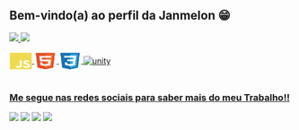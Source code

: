 ## Bem-vindo(a) ao perfil da Janmelon 😁

 <div>
   <a href="https://github.com/Janmelon-Designer">
   <img height="180em" src="https://github-readme-stats.vercel.app/api?username=Janmelon-Designer&show_icons=true&theme=tokyonight&include_all_commits=true&count_private=true"/>
   <img height="180em" src="https://github-readme-stats.vercel.app/api/top-langs/?username=Janmelon-Designer&layout=compact&langs_count=6&theme=tokyonight"/>
</div>
    
<div style="display: inline_block"><br>
  <img align="center" alt="Js" height="30" width="40" src="https://raw.githubusercontent.com/devicons/devicon/master/icons/javascript/javascript-plain.svg">
  <img align="center" alt="HTML" height="30" width="40" src="https://raw.githubusercontent.com/devicons/devicon/master/icons/html5/html5-original.svg">
  <img align="center" alt="CSS" height="30" width="40" src="https://raw.githubusercontent.com/devicons/devicon/master/icons/css3/css3-original.svg">
  <img align="center" alt="unity" height="30" width="40" src="https://cdn.jsdelivr.net/gh/devicons/devicon@latest/icons/unity/unity-original.svg" />
</div>
 
<br>
 
### Me segue nas redes sociais para saber mais do meu Trabalho!!
 
<div> 
  <a href="https://www.youtube.com/Janmelon" target="_blank"><img src="https://img.shields.io/badge/YouTube-FF0000?style=for-the-badge&logo=youtube&logoColor=white" target="_blank"></a>
  <a href="https://instagram.com/janmelon_art" target="_blank"><img src="https://img.shields.io/badge/-Instagram-%23E4405F?style=for-the-badge&logo=instagram&logoColor=white" target="_blank"></a>
 <a href="twitch.tv/janmelon" target="_blank"><img src="https://img.shields.io/badge/Twitch-%239146FF?style=for-the-badge&logo=twitch&logoColor=blue" target="_blank"></a> 
  <a href = "janmelon:potedemeloficial24@gmail.com"><img src="https://img.shields.io/badge/-Gmail-%23333?style=for-the-badge&logo=gmail&logoColor=white" target="_blank"></a>
</div>
